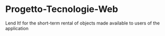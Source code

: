 # Progetto-Tecnologie-Web
Lend It! 
for the short-term rental of objects made available to users of the application

